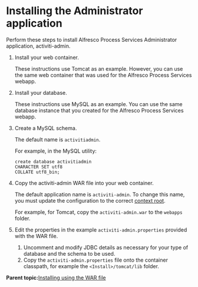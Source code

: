 # Installing the Administrator application

Perform these steps to install Alfresco Process Services Administrator application, activiti-admin.

1.  Install your web container.

    These instructions use Tomcat as an example. However, you can use the same web container that was used for the Alfresco Process Services webapp.

2.  Install your database.

    These instructions use MySQL as an example. You can use the same database instance that you created for the Alfresco Process Services webapp.

3.  Create a MySQL schema.

    The default name is `activitiadmin`.

    For example, in the MySQL utility:

    ```
    create database activitiadmin
    CHARACTER SET utf8
    COLLATE utf8_bin;
    ```

4.  Copy the activiti-admin WAR file into your web container.

    The default application name is `activiti-admin`. To change this name, you must update the configuration to the correct [context root](http://tomcat.apache.org/tomcat-8.0-doc/config/context.html).

    For example, for Tomcat, copy the `activiti-admin.war` to the `webapps` folder.

5.  Edit the properties in the example `activiti-admin.properties` provided with the WAR file.
    1.  Uncomment and modify JDBC details as necessary for your type of database and the schema to be used.
    2.  Copy the `activiti-admin.properties` file onto the container classpath, for example the `<Install>/tomcat/lib` folder.

**Parent topic:**[Installing using the WAR file](../topics/installing_using_the_war_file.md)

